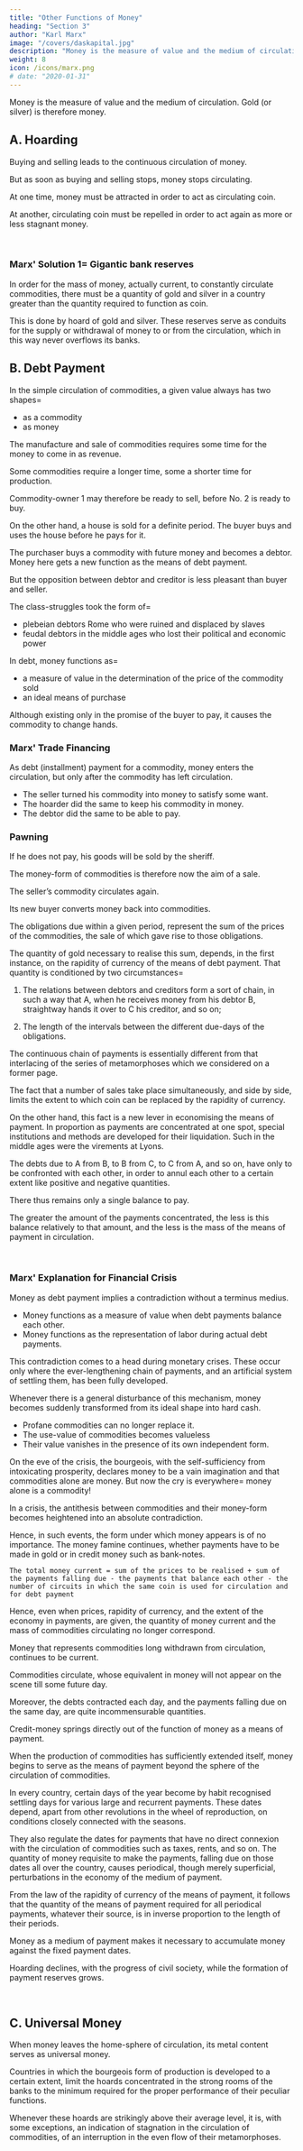 ```yaml
---
title: "Other Functions of Money"
heading: "Section 3"
author: "Karl Marx"
image: "/covers/daskapital.jpg"
description: "Money is the measure of value and the medium of circulation. Gold (or silver) is therefore money"
weight: 8
icon: /icons/marx.png
# date: "2020-01-31"
---
```




Money is the measure of value and the medium of circulation. Gold (or silver) is therefore money. 

<!-- It functions as money, on the one hand, when it has to be present in its own golden person. It is then the money-commodity, neither merely ideal, as in its function of a measure of value, nor capable of being represented, as in its function of circulating medium. On the other hand, it also functions as money, when by virtue of its function, whether that function be performed in person or by representative, it congeals into the sole form of value, the only adequate form of existence of exchange-value, in opposition to use-value, represented by all other commodities. -->

## A. Hoarding

Buying and selling leads to the continuous circulation of money.

<!-- The continual movement in circuits of the two antithetical metamorphoses of commodities, or the never ceasing alternation of sale and purchase, is reflected in the restless currency of money, or in the function that money performs of a perpetuum mobile of circulation.  -->

But as soon as buying and selling stops, money stops circulating. 

<!-- so soon as the series of metamorphoses is interrupted, so soon as sales are not supplemented by subsequent purchases, money ceases to be mobilised; it is transformed, as Boisguillebert says, from “meuble” into “immeuble,” from movable into immovable, from coin into money.

With the very earliest development of the circulation of commodities, there is also developed the necessity, and the passionate desire, to hold fast the product of the first metamorphosis. This product is the transformed shape of the commodity, or its gold-chrysalis. -->  

<!-- Commodities are thus sold not to buy others, but to replace their commodity-form by their money-form. From being the mere means of effecting the circulation of commodities, this change of form becomes the end and aim. The changed form of the commodity is thus prevented from functioning as its unconditionally alienable form, or as its merely transient money-form. The money becomes petrified into a hoard, and the seller becomes a hoarder of money.

In the early stages of the circulation of commodities, it is the surplus use-values alone that are converted into money. Gold and silver thus become of themselves social expressions for superfluity or wealth. This naive form of hoarding becomes perpetuated in those communities in which the traditional mode of production is carried on for the supply of a fixed and limited circle of home wants. It is thus with the people of Asia, and particularly of the East Indies. Vanderlint, who fancies that the prices of commodities in a country are determined by the quantity of gold and silver to be found in it, asks himself why Indian commodities are so cheap. 

Answer=  Because the Hindus bury their money. From 1602 to 1734, he remarks, they buried 150 millions of pounds sterling of silver, which originally came from America to Europe. [40] In the 10 years from 1856 to 1866, England exported to India and China £120,000,000 in silver, which had been received in exchange for Australian gold. Most of the silver exported to China makes its way to India.

As the production of commodities further develops, every producer of commodities is compelled to make sure of the nexus rerum or the social pledge. [41] His wants are constantly making themselves felt, and necessitate the continual purchase of other people’s commodities, while the production and sale of his own goods require time, and depend upon circumstances. In order then to be able to buy without selling, he must have sold previously without buying. This operation, conducted on a general scale, appears to imply a contradiction. But the precious metals at the sources of their production are directly exchanged for other commodities. And here we have sales (by the owners of commodities) without purchases (by the owners of gold or silver). [42] And subsequent sales, by other producers, unfollowed by purchases, merely bring about the distribution of the newly produced precious metals among all the owners of commodities. In this way, all along the line of exchange, hoards of gold and silver of varied extent are accumulated. With the possibility of holding and storing up exchange-value in the shape of a particular commodity, arises also the greed for gold. Along with the extension of circulation, increases the power of money, that absolutely social form of wealth ever ready for use. “Gold is a wonderful thing! Whoever possesses it is lord of all he wants. By means of gold one can even get souls into Paradise.” (Columbus in his letter from Jamaica, 1503.) Since gold does not disclose what has been transformed into it, everything, commodity or not, is convertible into gold. Everything becomes saleable and buyable. The circulation becomes the great social retort into which everything is thrown, to come out again as a gold-crystal. Not even are the bones of saints, and still less are more delicate res sacrosanctae, extra commercium hominum able to withstand this alchemy. [43] Just as every qualitative difference between commodities is extinguished in money, so money, on its side, like the radical leveller that it is, does away with all distinctions. [43a] But money itself is a commodity, an external object, capable of becoming the private property of any individual. Thus social power becomes the private power of private persons. The ancients therefore denounced money as subversive of the economic and moral order of things. [43b] Modern society, which, soon after its birth, pulled Plutus by the hair of his head from the bowels of the earth, [44] greets gold as its Holy Grail, as the glittering incarnation of the very principle of its own life.

A commodity, in its capacity of a use-value, satisfies a particular want, and is a particular element of material wealth. But the value of a commodity measures the degree of its attraction for all other elements of material wealth, and therefore measures the social wealth of its owner. To a barbarian owner of commodities, and even to a West-European peasant, value is the same as value-form, and therefore to him the increase in his hoard of gold and silver is an increase in value. It is true that the value of money varies, at one time in consequence of a variation in its own value, at another, in consequence of a change in the values of commodities. But this, on the one hand, does not prevent 200 ounces of gold from still containing more value than 100 ounces, nor, on the other hand, does it hinder the actual metallic form of this article from continuing to be the universal equivalent form of all other commodities, and the immediate social incarnation of all human labour. The desire after hoarding is in its very nature unsatiable. In its qualitative aspect, or formally considered, money has no bounds to its efficacy, i.e., it is the universal representative of material wealth, because it is directly convertible into any other commodity. But, at the same time, every actual sum of money is limited in amount, and, therefore, as a means of purchasing, has only a limited efficacy. This antagonism between the quantitative limits of money and its qualitative boundlessness, continually acts as a spur to the hoarder in his Sisyphus-like labour of accumulating. It is with him as it is with a conqueror who sees in every new country annexed, only a new boundary.

In order that gold may be held as money, and made to form a hoard, it must be prevented from circulating, or from transforming itself into a means of enjoyment. The hoarder, therefore, makes a sacrifice of the lusts of the flesh to his gold fetish. He acts in earnest up to the Gospel of abstention. On the other hand, he can withdraw from circulation no more than what he has thrown into it in the shape of commodities. The more he produces, the more he is able to sell. Hard work, saving, and avarice are, therefore, his three cardinal virtues, and to sell much and buy little the sum of his political economy.

By the side of the gross form of a hoard, we find also its aesthetic form in the possession of gold and silver articles. This grows with the wealth of civil society. “Soyons riches ou paraissons riches” (Diderot).

In this way there is created, on the one hand, a constantly extending market for gold and silver, unconnected with their functions as money, and, on the other hand, a latent source of supply, to which recourse is had principally in times of crisis and social disturbance.

Hoarding serves various purposes in the economy of the metallic circulation. Its first function arises out of the conditions to which the currency of gold and silver coins is subject. We have seen how, along with the continual fluctuations in the extent and rapidity of the circulation of commodities and in their prices, the quantity of money current unceasingly ebbs and flows. This mass must, therefore, be capable of expansion and contraction.  -->

At one time, money must be attracted in order to act as circulating coin.

At another, circulating coin must be repelled in order to act again as more or less stagnant money. 

<br>

### Marx' Solution 1=  Gigantic bank reserves 

In order for the mass of money, actually current, to constantly circulate commodities, there must be a quantity of gold and silver in a country greater than the quantity required to function as coin.

This is done by hoard of gold and silver. These reserves serve as conduits for the supply or withdrawal of money to or from the circulation, which in this way never overflows its banks.


## B. Debt Payment

In the simple circulation of commodities, a given value always has two shapes= 
- as a commodity
- as money

The manufacture and sale of commodities requires some time for the money to come in as revenue.<!-- 
The owners of commodities came therefore into contact as the respective representatives of what were already equivalents. But with the development of circulation, conditions arise under which the alienation of commodities becomes separated, by an interval of time, from the realisation of their prices.  -->

Some commodities require a longer time, some a shorter time for production. 

<!-- Again, the production of different commodities depends on different seasons of the year. One sort of commodity may be born on its own market place, another has to make a long journey to market.  -->

Commodity-owner 1 may therefore be ready to sell, before No. 2 is ready to buy. 

<!-- When the same transactions are continually repeated between the same persons, the conditions of sale are regulated in accordance with the conditions of production. --> 

On the other hand, a house is sold for a definite period. The buyer buys and uses the house before he pays for it. <!-- Here, it is only at the end of the term that the buyer has actually received the use-value of the commodity. He therefore buys it before he pays for it. --> 

The purchaser buys a commodity with future money and becomes a debtor. Money here gets a new function as the means of debt payment.

<!-- The character of creditor, or of debtor, results here from the simple circulation.  -->

<!-- The change in the form of that circulation stamps buyer and seller with this new die. At first, therefore, these new parts are just as transient and alternating as those of seller and buyer, and are in turns played by the same actors. 
 -->
But the opposition between debtor and creditor is less pleasant than buyer and seller. 

The class-struggles took the form of= 
- plebeian debtors Rome who were ruined and displaced by slaves 
- feudal debtors in the middle ages who lost their political and economic power

<!-- Nevertheless, the money relation of debtor and creditor that existed at these two periods reflected only the deeper-lying antagonism between the general economic conditions of existence of the classes in question. -->

In debt, money functions as= 
- a measure of value in the determination of the price of the commodity sold
- an ideal means of purchase

<!-- Let us return to the circulation of commodities. The appearance of the two equivalents, commodities and money, at the two poles of the process of sale, has ceased to be simultaneous.  -->

<!-- The money functions now, first as ; the price fixed by the contract measures the obligation of the debtor, or the sum of money that he has to pay at a fixed date. Secondly, it serves as .  -->

Although existing only in the promise of the buyer to pay, it causes the commodity to change hands.

<!-- It is not before the day fixed for payment that the means of payment actually steps into circulation, leaves the hand of the buyer for that of the seller.  -->

### Marx' Trade Financing
<!-- The circulating medium was transformed into a hoard, because the process stopped short after the first phase, because the converted shape of the commodity, viz., the money, was withdrawn from circulation.  -->

As debt (installment) payment for a commodity, money enters the circulation, but only after the commodity has left circulation. 

<!-- The money is no longer the means that brings about the process. It only brings it to a close, by stepping in as the absolute form of existence of exchange-value, or as the universal commodity.  -->

- The seller turned his commodity into money to satisfy some want.
- The hoarder did the same to keep his commodity in money.
- The debtor did the same to be able to pay.


### Pawning

If he does not pay, his goods will be sold by the sheriff. 

The money-form of commodities is therefore now the aim of a sale<!-- , and that owing to a social necessity springing out of the process of circulation itself -->.

The seller’s commodity circulates again. <!-- , and realises its price, but only in the shape of a legal claim upon money. It is converted into a use-value before it has been converted into money. The completion of its first metamorphosis follows only at a later period. -->

Its new buyer converts money back into commodities. <!--  before he has turned commodities into money=  in other words, he achieves the second metamorphosis of commodities before the first.  -->

The obligations due within a given period, represent the sum of the prices of the commodities, the sale of which gave rise to those obligations. 

The quantity of gold necessary to realise this sum, depends, in the first instance, on the rapidity of currency of the means of debt payment. That quantity is conditioned by two circumstances=  

1. The relations between debtors and creditors form a sort of chain, in such a way that A, when he receives money from his debtor B, straightway hands it over to C his creditor, and so on; 

2. The length of the intervals between the different due-days of the obligations. 

The continuous chain of payments<!-- , or retarded first metamorphoses, --> is essentially different from that interlacing of the series of metamorphoses which we considered on a former page. 

<!-- By the currency of the circulating medium, the connexion between buyers and sellers, is not merely expressed. This connexion is originated by, and exists in, the circulation alone. Contrariwise, the movement of the means of payment expresses a social relation that was in existence long before. -->

The fact that a number of sales take place simultaneously, and side by side, limits the extent to which coin can be replaced by the rapidity of currency. 

On the other hand, this fact is a new lever in economising the means of payment. In proportion as payments are concentrated at one spot, special institutions and methods are developed for their liquidation. Such in the middle ages were the virements at Lyons. 

The debts due to A from B, to B from C, to C from A, and so on, have only to be confronted with each other, in order to annul each other to a certain extent like positive and negative quantities. 

There thus remains only a single balance to pay. 

The greater the amount of the payments concentrated, the less is this balance relatively to that amount, and the less is the mass of the means of payment in circulation.

<br>

### Marx' Explanation for Financial Crisis

Money as debt payment implies a contradiction without a terminus medius. 
- Money functions as a measure of value when debt payments balance each other.
- Money functions as the representation of labor during actual debt payments.
<!-- In so far as the payments balance one another, money functions only ideally as money of account, as a .  -->

<!-- In so far as actual payments have to be made, money does not serve as a circulating medium, as a mere transient agent in the interchange of products, but as the individual incarnation of social labour, as the independent form of existence of exchange-value, as the universal commodity. --> 

This contradiction comes to a head during monetary crises. These occur only where the ever-lengthening chain of payments, and an artificial system of settling them, has been fully developed. 

Whenever there is a general disturbance of this mechanism, money becomes suddenly transformed from its ideal shape into hard cash. 
- Profane commodities can no longer replace it. 
- The use-value of commodities becomes valueless
- Their value vanishes in the presence of its own independent form. 

On the eve of the crisis, the bourgeois, with the self-sufficiency from intoxicating prosperity, declares money to be a vain imagination and that commodities alone are money. But now the cry is everywhere=  money alone is a commodity! 

<!-- As the hart pants after fresh water, so pants his soul after money, the only wealth. -->

In a crisis, the antithesis between commodities and their money-form becomes heightened into an absolute contradiction.

Hence, in such events, the form under which money appears is of no importance. The money famine continues, whether payments have to be made in gold or in credit money such as bank-notes.

```The total money current = sum of the prices to be realised + sum of the payments falling due - the payments that balance each other - the number of circuits in which the same coin is used for circulation and for debt payment```

<!--The total money current during a given period , we shall find that, given the rapidity of currency of the circulating medium and of the means of payment,  is equal to the sum of the prices to be realised, plus the sum of the payments falling due, minus the payments that balance each other, minus finally the number of circuits in which the same piece of coin serves in turn as means of circulation and of payment. -->

Hence, even when prices, rapidity of currency, and the extent of the economy in payments, are given, the quantity of money current and the mass of commodities circulating no longer correspond. 

Money that represents commodities long withdrawn from circulation, continues to be current. 

Commodities circulate, whose equivalent in money will not appear on the scene till some future day. 

Moreover, the debts contracted each day, and the payments falling due on the same day, are quite incommensurable quantities.

Credit-money springs directly out of the function of money as a means of payment.

<!-- Certificates of the debts owing for the purchased commodities circulate for the purpose of transferring those debts to others. On the other hand, to the same extent as the system of credit is extended, so is the function of money as a means of payment. In that character it takes various forms peculiar to itself under which it makes itself at home in the sphere of great commercial transactions. Gold and silver coin, on the other hand, are mostly relegated to the sphere of retail trade. -->

When the production of commodities has sufficiently extended itself, money begins to serve as the means of payment beyond the sphere of the circulation of commodities. 

<!-- It becomes the commodity that is the universal subject-matter of all contracts. [54] Rents, taxes, and such like payments are transformed from payments in kind into money payments. To what extent this transformation depends upon the general conditions of production, is shown, to take one example, by the fact that the Roman Empire twice failed in its attempt to levy all contributions in money. The unspeakable misery of the French agricultural population under Louis XIV., a misery so eloquently denounced by Boisguillebert, Marshal Vauban, and others, was due not only to the weight of the taxes, but also to the conversion of taxes in kind into money taxes. [55] In Asia, on the other hand, the fact that state taxes are chiefly composed of rents payable in kind, depends on conditions of production that are reproduced with the regularity of natural phenomena. And this mode of payment tends in its turn to maintain the ancient form of production. It is one of the secrets of the conservation of the Ottoman Empire. If the foreign trade, forced upon Japan by Europeans, should lead to the substitution of money rents for rents in kind, it will be all up with the exemplary agriculture of that country. The narrow economic conditions under which that agriculture is carried on, will be swept away. -->

In every country, certain days of the year become by habit recognised settling days for various large and recurrent payments. These dates depend, apart from other revolutions in the wheel of reproduction, on conditions closely connected with the seasons. 

They also regulate the dates for payments that have no direct connexion with the circulation of commodities such as taxes, rents, and so on. The quantity of money requisite to make the payments, falling due on those dates all over the country, causes periodical, though merely superficial, perturbations in the economy of the medium of payment.

From the law of the rapidity of currency of the means of payment, it follows that the quantity of the means of payment required for all periodical payments, whatever their source, is in inverse proportion to the length of their periods.

Money as a medium of payment makes it necessary to accumulate money against the fixed payment dates<!--  fixed for the payment of the sums owing -->. 

Hoarding declines, with the progress of civil society, while <!-- as a distinct mode of acquiring riches, vanishes  --> the formation of payment reserves grows.

<br>

## C. Universal Money

When money leaves the home-sphere of circulation, its metal content serves <!-- strips off the local garbs which it there assumes, of a standard of prices, of coin, of tokens, and of a symbol of value, and returns to its original form of --> as universal money. 

<!-- In the trade between the markets of the world, the value of commodities is expressed so as to be universally recognised. Hence their independent value-form also, in these cases, confronts them under the shape of universal money. It is only in the markets of the world that money acquires to the full extent the character of the commodity whose bodily form is also the immediate social incarnation of human labour in the abstract. Its real mode of existence in this sphere adequately corresponds to its ideal concept. -->

<!-- Within the sphere of home circulation, there can be but one commodity which, by serving as a measure of value, becomes money. In the markets of the world a double measure of value holds sway, gold and silver. [59] -->

<!-- Money of the world serves as the universal medium of payment, as the universal means of purchasing, and as the universally recognised embodiment of all wealth. Its function as a means of payment in the settling of international balances is its chief one. Hence the watchword of the mercantilists, balance of trade. [60] Gold and silver serve as international means of purchasing chiefly and necessarily in those periods when the customary equilibrium in the interchange of products between different nations is suddenly disturbed. And lastly, it serves as the universally recognised embodiment of social wealth, whenever the question is not of buying or paying, but of transferring wealth from one country to another, and whenever this transference in the form of commodities is rendered impossible, either by special conjunctures in the markets or by the purpose itself that is intended. [61]

Just as every country needs a reserve of money for its home circulation so, too, it requires one for external circulation in the markets of the world. The functions of hoards, therefore, arise in part out of the function of money, as the medium of the home circulation and home payments, and in part out of its function of money of the world. [62] For this latter function, the genuine money-commodity, actual gold and silver, is necessary. On that account, Sir James Steuart, in order to distinguish them from their purely local substitutes, calls gold and silver “money of the world.”

The current of the stream of gold and silver is a double one. On the one hand, it spreads itself from its sources over all the markets of the world, in order to become absorbed, to various extents, into the different national spheres of circulation, to fill the conduits of currency, to replace abraded gold and silver coins, to supply the material of articles of luxury, and to petrify into hoards. [63] This first current is started by the countries that exchange their labour, realised in commodities, for the labour embodied in the precious metals by gold and silver-producing countries. On the other hand, there is a continual flowing backwards and forwards of gold and silver between the different national spheres of circulation, a current whose motion depends on the ceaseless fluctuations in the course of exchange. [64] -->

Countries in which the bourgeois form of production is developed to a certain extent, limit the hoards concentrated in the strong rooms of the banks to the minimum required for the proper performance of their peculiar functions.  

Whenever these hoards are strikingly above their average level, it is, with some exceptions, an indication of stagnation in the circulation of commodities, of an interruption in the even flow of their metamorphoses.